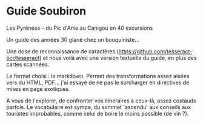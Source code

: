 # Guide Soubiron
Les Pyrénées - du Pic d'Anie au Canigou en 40 excursions

Un guide des années 30 glané chez un bouquiniste...

Une dose de reconnaissance de caractères (https://github.com/tesseract-ocr/tesseract) et nous voilà avec une version textuelle du guide, en plus des cartes scannées. 

Le format choisi : le markdown. Permet des transformations assez aisées vers du HTML, PDF... j'ai essayé de ne pas le surcharger en directives de mises en page exotiques.

A vous de l'explorer, de confronter vos itinéraires à ceux-là, assez costauds parfois. Le vocabulaire est sympa, du sommet 'ascendu' aux conseils aux touristes improbables, comme celui de boire le moins possible (de vin ?).

